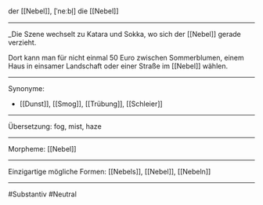 der [[Nebel]], [ˈneːbl̩]
die [[Nebel]]


---
_Die Szene wechselt zu Katara und Sokka, wo sich der [[Nebel]] gerade verzieht.

Dort kann man für nicht einmal 50 Euro zwischen Sommerblumen, einem Haus in einsamer Landschaft oder einer Straße im [[Nebel]] wählen.


---
Synonyme:
- [[Dunst]], [[Smog]], [[Trübung]], [[Schleier]]

---
Übersetzung: fog, mist, haze

---
Morpheme:
[[Nebel]]

---
Einzigartige mögliche Formen: [[Nebels]], [[Nebel]], [[Nebeln]]

---
#Substantiv #Neutral